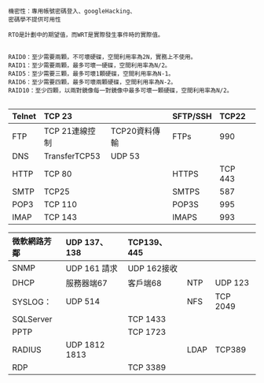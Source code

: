 ```
機密性：專用帳號密碼登入、googleHacking、
密碼學不提供可用性

RTO是計劃中的期望值，而WRT是實際發生事件時的實際值。


RAID0：至少需要兩顆，不可壞硬碟，空間利用率為2N，實務上不使用。
RAID1：至少需要兩顆，最多可壞一硬碟，空間利用率為N/2。
RAID5：至少需要三顆，最多可壞1顆硬碟，空間利用率為N-1。
RAID6：至少需要四顆，最多可壞兩顆硬碟，空間利用率為N-2。
RAID10：至少四顆，以兩對鏡像每一對鏡像中最多可壞一顆硬碟，空間利用率為N/2。


```
|Telnet|TCP 23||SFTP/SSH|TCP22|
|:--|:--|:--|:--|:--|
|FTP|TCP 21連線控制|TCP20資料傳輸|FTPs|990|
|DNS|TransferTCP53|UDP 53|||
|HTTP|TCP 80||HTTPS|TCP 443|
|SMTP|TCP25||SMTPS|587|
|POP3|TCP 110 ||POP3S |995|
|IMAP|TCP 143 ||IMAPS |993|

|微軟網路芳鄰|UDP 137、138|TCP139、445|||
|:--|:--|:--|:--|:--|
|SNMP|UDP 161 請求|UDP 162接收|||
|DHCP|服務器端67|客戶端68|NTP|UDP 123|
|SYSLOG：|UDP 514||NFS|TCP 2049|
|SQLServer||TCP 1433|||
|PPTP||TCP 1723|||
|RADIUS|UDP 1812 1813||LDAP|TCP389|
|RDP||TCP 3389|||


